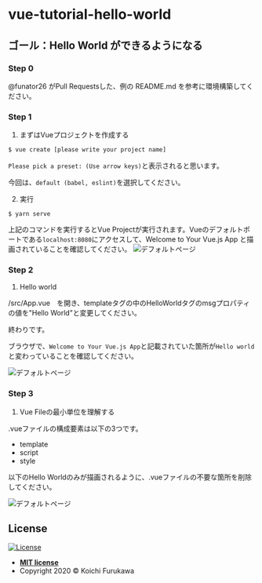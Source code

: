 # vue-tutorial-hello-world

## ゴール：Hello World ができるようになる
### Step 0
@funator26 がPull Requestsした、例の README.md を参考に環境構築してください。

### Step 1
1. まずはVueプロジェクトを作成する
```bash
$ vue create [please write your project name]
```
`Please pick a preset: (Use arrow keys)`と表示されると思います。 

今回は、`default (babel, eslint)`を選択してください。

2. 実行
```
$ yarn serve
```
上記のコマンドを実行するとVue Projectが実行されます。Vueのデフォルトポートである`localhost:8080`にアクセスして、Welcome to Your Vue.js App と描画されていることを確認してください。
![デフォルトページ](https://github.com/kooooichi24/vue-tutorial-hello-world/blob/photo/1.png)

### Step 2
1. Hello world

/src/App.vue　を開き、templateタグの中のHelloWorldタグのmsgプロパティの値を"Hello World"と変更してください。

終わりです。

ブラウザで、`Welcome to Your Vue.js App`と記載されていた箇所が`Hello world`と変わっていることを確認してください。

![デフォルトページ](https://github.com/kooooichi24/vue-tutorial-hello-world/blob/photo/2.png)

### Step 3
1. Vue Fileの最小単位を理解する

.vueファイルの構成要素は以下の3つです。
  - template
  - script
  - style

以下のHello Worldのみが描画されるように、.vueファイルの不要な箇所を削除してください。

![デフォルトページ](https://github.com/kooooichi24/vue-tutorial-hello-world/blob/photo/3.png)


## License

[![License](http://img.shields.io/:license-mit-blue.svg?style=flat-square)](http://badges.mit-license.org)

- **[MIT license](http://opensource.org/licenses/mit-license.php)**
- Copyright 2020 © Koichi Furukawa